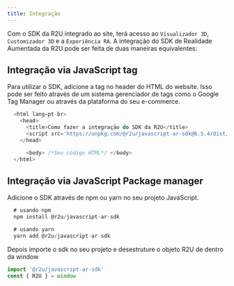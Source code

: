 ```yaml
---
title: Integração
---
```


Com o SDK da R2U integrado ao site, terá acesso ao `Visualizador 3D`, ` Customizador 3D` e a `Experiência RA`.
A integração do SDK de Realidade Aumentada da R2U pode ser feita de duas maneiras equivalentes:

## Integração via JavaScript tag

Para utilizar o SDK, adicione a tag no header do HTML do website. Isso pode ser feito através de um sistema gerenciador de tags como o Google Tag Manager ou através da plataforma do seu e-commerce.

```typescript
  <html lang=pt-br>
    <head>
      <title>Como fazer a integração do SDK da R2U</title>
      <script src='https://unpkg.com/@r2u/javascript-ar-sdk@6.5.4/dist/index.js'></script>
    </head>

      <body> /*Seu código HTML*/ </body>
  </html>
```

## Integração via JavaScript Package manager

Adicione o SDK através de npm ou yarn no seu projeto JavaScript.

```typescript
  # usando npm
  npm install @r2u/javascript-ar-sdk

  # usando yarn
  yarn add @r2u/javascript-ar-sdk
```

Depois importe o sdk no seu projeto e desestruture o objeto R2U de dentro da window

```typescript
import '@r2u/javascript-ar-sdk'
const { R2U } = window
```
